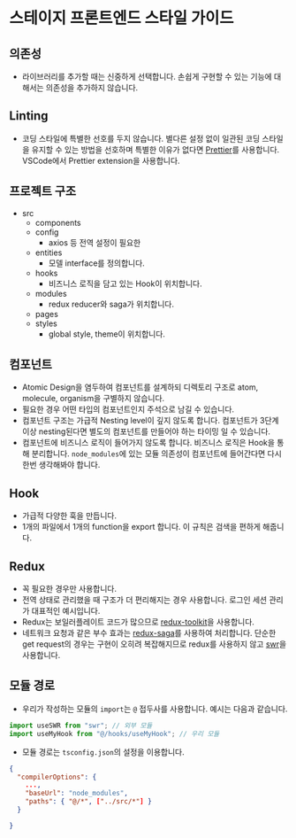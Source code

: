 # 스테이지 프론트엔드 스타일 가이드

## 의존성

- 라이브러리를 추가할 때는 신중하게 선택합니다. 손쉽게 구현할 수 있는 기능에 대해서는 의존성을 추가하지 않습니다.

## Linting

- 코딩 스타일에 특별한 선호를 두지 않습니다. 별다른 설정 없이 일관된 코딩 스타일을 유지할 수 있는 방법을 선호하며 특별한 이유가 없다면 [Prettier](https://prettier.io)를 사용합니다. VSCode에서 Prettier extension을 사용합니다.

## 프로젝트 구조

- src
  - components
  - config
    - axios 등 전역 설정이 필요한
  - entities
    - 모델 interface를 정의합니다.
  - hooks
    - 비즈니스 로직을 담고 있는 Hook이 위치합니다.
  - modules
    - redux reducer와 saga가 위치합니다.
  - pages
  - styles
    - global style, theme이 위치합니다.

## 컴포넌트

- Atomic Design을 염두하여 컴포넌트를 설계하되 디렉토리 구조로 atom, molecule, organism을 구별하지 않습니다.
- 필요한 경우 어떤 타입의 컴포넌트인지 주석으로 남길 수 있습니다.
- 컴포넌트 구조는 가급적 Nesting level이 깊지 않도록 합니다. 컴포넌트가 3단계 이상 nesting된다면 별도의 컴포넌트를 만들어야 하는 타이밍 일 수 있습니다.
- 컴포넌트에 비즈니스 로직이 들어가지 않도록 합니다. 비즈니스 로직은 Hook을 통해 분리합니다. `node_modules`에 있는 모듈 의존성이 컴포넌트에 들어간다면 다시 한번 생각해봐야 합니다.

## Hook

- 가급적 다양한 훅을 만듭니다.
- 1개의 파일에서 1개의 function을 export 합니다. 이 규칙은 검색을 편하게 해줍니다.

## Redux

- 꼭 필요한 경우만 사용합니다.
- 전역 상태로 관리했을 때 구조가 더 편리해지는 경우 사용합니다. 로그인 세션 관리가 대표적인 예시입니다.
- Redux는 보일러플레이트 코드가 많으므로 [redux-toolkit](https://redux-toolkit.js.org)을 사용합니다.
- 네트워크 요청과 같은 부수 효과는 [redux-saga](https://redux-saga.js.org)를 사용하여 처리합니다. 단순한 get request의 경우는 구현이 오히려 복잡해지므로 redux를 사용하지 않고 [swr](http://swr.vercel.app)을 사용합니다.

## 모듈 경로

- 우리가 작성하는 모듈의 `import`는 `@` 접두사를 사용합니다. 예시는 다음과 같습니다.

```javascript
import useSWR from "swr"; // 외부 모듈
import useMyHook from "@/hooks/useMyHook"; // 우리 모듈
```

- 모듈 경로는 `tsconfig.json`의 설정을 이용합니다.

```json
{
  "compilerOptions": {
    ...,
    "baseUrl": "node_modules",
    "paths": { "@/*", ["../src/*"] }
  }

}
```
